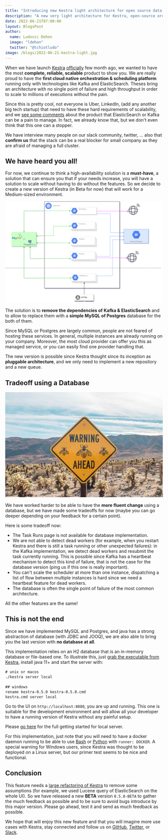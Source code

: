 ```yaml
---
title: "Introducing new Kestra light architecture for open source data orchestration."
description: "A new very light architecture for Kestra, open-source orchestration and scheduling platform."
date: 2022-06-21T07:00:00
layout: BlogsPost
author:
  name: Ludovic Dehon
  image: "ldehon"
  twitter: "@tchiotludo"
image: /blogs/2022-06-21-kestra-light.jpg
---
```


When we have launch [Kestra](https://github.com/kestra-io/kestra) [officially](./2022-02-01-kestra-opensource) few month ago, we wanted to have the most **complete, reliable, scalable** product to show you. We are really proud to have the **first cloud native orchestration & scheduling platform** running only with technologies like Kafka and ElasticSearch. Theses bring an architecture with no single point of failure and high throughput in order to scale to millions of executions without the pain.

Since this is pretty cool, not everyone is Uber, LinkedIn, (add any another big tech startup) that need to have these hard requirements of scalability, and we [see some comments](https://news.ycombinator.com/item?id=30790047) about the product that ElasticSearch or Kafka can be a pain to manage. In fact, we already know that, but we don't even think that this one can a stopper.

We have interview many people on our slack community, twitter, ... also that **confirm us** that the stack can be a real blocker for small company as they are afraid of managing a full cluster.

## We have heard you all!

For now, we continue to think a high-availability solution is a **must-have**, a solution that can ensure you that if your needs increase, you will have a solution to scale without having to do without the features. So we decide to create a new version of Kestra (in Beta for now) that will work for a Medium-sized environment.

<p style="text-align:center">
  <img src="../docs/architecture/architecture-sql.svg" class="rounded img-thumbnail mt-4 mb-4" alt="Kestra Architecture">
</p>

The solution is to **remove the dependencies of Kafka & ElasticSearch** and to allow to replace them with a **simple MySQL of Postgres** database for the both of them.

Since MySQL or Postgres are largely common, people are not feared of hosting these services. In general, multiple instances are already running on your company. Moreover, the most cloud provider can offer you this as managed service, or you can easily find one provider handling that.

The new version is possible since Kestra thought since its inception as **pluggable architecture**, and we only need to implement a new repository and a new queue.

## Tradeoff using a Database

<p style="text-align:center">
<img src="./2022-06-21-light-architecture/warning.jpg" class="rounded img-thumbnail mt-4 mb-4" alt="Tradeoff using a Database">
</p>

We have worked harder to be able to have the **more fluent change** using a database, but we have made some tradeoffs for now (maybe you can go deeper depending on your feedback for a certain point).

Here is some tradeoff now:
- The Task Runs page is not available for database implementation.
- We are not able to detect dead workers (for example, when you restart Kestra and there is still a task running or other unexpected failures): in the Kafka implementation, we detect dead workers and resubmit the task currently running. This is possible since Kafka has a heartbeat mechanism to detect this kind of failure, that is not the case for the database version (ping us if this one is really important).
- You can't scale the scheduler at more than one instance, dispatching a list of flow between multiple instances is hard since we need a heartbeat feature for dead workers.
- The database is often the single point of failure of the most common architecture.

All the other features are the same!

## This is not the end

Since we have implemented MySQL and Postgres, and java has a strong abstraction of database (with JDBC and JOOQ), we are also able to bring you the last version with **no database at all**.

This implementation relies on an H2 database that is an in-memory database or file-based one. To illustrate this, just [grab the executable from Kestra](https://github.com/kestra-io/kestra/releases/tag/v0.5.0-BETA), install java 11+ and start the server with:

```shell
# unix or macos
./kestra server local

## windows
rename kestra-0.5.0 kestra-0.5.0.cmd
kestra.cmd server local
```

Go to the UI on `http://localhost:8080`, you are up and running. This one is suitable for the development environment and will allow all your developer to have a running version of Kestra without any painful setup.

Please [go here](/docs/administrator-guide/servers/#kestra-local-development-servers-and-no-dependencies) for the full getting started for local server.

For this implementation, just note that you will need to have a docker daemon running to be able to use [Bash](/plugins/core/tasks/scripts/io.kestra.core.tasks.scripts.Bash.html) or [Python](/plugins/core/tasks/scripts/io.kestra.core.tasks.scripts.Python.html) with `runner: DOCKER`. A special warning for Windows users, since Kestra was thought to be deployed on a Linux server, but our primer test seems to be nice and functional.


## Conclusion

This feature needs a [large refactoring of Kestra](https://github.com/kestra-io/kestra/pull/368) to remove some assumptions (for example, we used Lucene query of ElasticSearch on the whole UI). So we have released a new **BETA** version `0.5.0-BETA` to gather the much feedback as possible and to be sure to avoid bugs introduce by this major version. Please go ahead, test it and send as much feedback as possible.

We hope that will enjoy this new feature and that you will imagine more use cases with Kestra, stay connected and follow us on [GitHub](https://github.com/kestra-io/kestra), [Twitter](https://twitter.com/kestra_io), or [Slack](https://api.kestra.io/v1/communities/slack/redirect).
